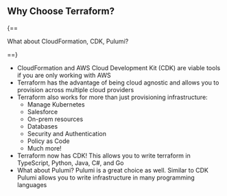 ## Why Choose Terraform?

{==

What about CloudFormation, CDK, Pulumi?

==}

- CloudFormation and AWS Cloud Development Kit (CDK) are viable tools if you are only working with AWS
- Terraform has the advantage of being cloud agnostic and allows you to provision across multiple cloud providers
- Terraform also works for more than just provisioning infrastructure:
    - Manage Kubernetes
    - Salesforce
    - On-prem resources
    - Databases
    - Security and Authentication
    - Policy as Code
    - Much more!
- Terraform now has CDK! This allows you to write terraform in TypeScript, Python, Java, C#, and Go
- What about Pulumi? Pulumi is a great choice as well. Similar to CDK Pulumi allows you to write infrastructure in many programming languages
